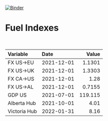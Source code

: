 [![Binder](https://mybinder.org/badge_logo.svg)](https://mybinder.org/v2/gh/AyrtonB/Global-Gas-Prices/master)

# Fuel Indexes

<br>

| Variable     | Date       |    Value |
|:-------------|:-----------|---------:|
| FX US->EU    | 2021-12-01 |   1.1301 |
| FX US->UK    | 2021-12-01 |   1.3303 |
| FX CA->US    | 2021-12-01 |   1.28   |
| FX US->AL    | 2021-12-01 |   0.7155 |
| GDP US       | 2021-07-01 | 119.115  |
| Alberta Hub  | 2021-10-01 |   4.01   |
| Victoria Hub | 2022-01-31 |   8.16   |